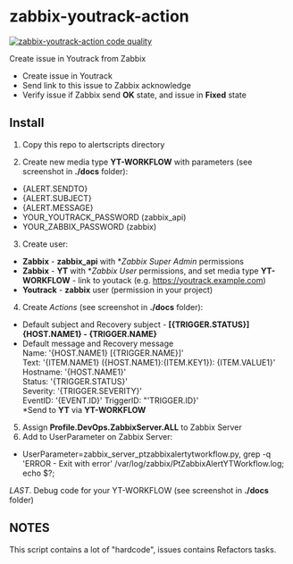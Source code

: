 # zabbix-youtrack-action

[![zabbix-youtrack-action code quality](https://api.codacy.com/project/badge/Grade/2feeafefcc8b4873ba7fcf99b5f69f44)](https://www.codacy.com/app/tim55667757/zabbix-youtrack-action/dashboard)

Create issue in Youtrack from Zabbix
+ Create issue in Youtrack
+ Send link to this issue to Zabbix acknowledge
+ Verify issue if Zabbix send **OK** state, and issue in **Fixed** state

## Install
1. Copy this repo to alertscripts directory

2. Create new media type **YT-WORKFLOW** with parameters (see screenshot in **./docs** folder):
  * {ALERT.SENDTO}
  * {ALERT.SUBJECT}
  * {ALERT.MESSAGE}
  * YOUR_YOUTRACK_PASSWORD (zabbix_api)
  * YOUR_ZABBIX_PASSWORD (zabbix)

3. Create user:
  * **Zabbix** - **zabbix_api** with **Zabbix Super Admin* permissions
  * **Zabbix** - **YT** with **Zabbix User* permissions, and set media type **YT-WORKFLOW** - link to youtack (e.g. https://youtrack.example.com)
  * **Youtrack** - **zabbix** user (permission in your project)

4. Create *Actions* (see screenshot in **./docs** folder):

  * Default subject and Recovery subject - **[{TRIGGER.STATUS}] {HOST.NAME1} - {TRIGGER.NAME}**  
  * Default message and Recovery message  
   Name: '{HOST.NAME1} [{TRIGGER.NAME}]'  
   Text: '{ITEM.NAME1} ({HOST.NAME1}:{ITEM.KEY1}): {ITEM.VALUE1}'  
   Hostname: '{HOST.NAME1}'  
   Status: '{TRIGGER.STATUS}'  
   Severity: '{TRIGGER.SEVERITY}'  
   EventID: '{EVENT.ID}'
   TriggerID: "'TRIGGER.ID}'  
  *Send to **YT** via **YT-WORKFLOW**  

5. Assign **Profile.DevOps.ZabbixServer.ALL** to Zabbix Server
6. Add to UserParameter on Zabbix Server:
  * UserParameter=zabbix_server_ptzabbixalertytworkflow.py, grep -q 'ERROR - Exit with error' /var/log/zabbix/PtZabbixAlertYTWorkflow.log; echo $?;


*LAST*. Debug code for your YT-WORKFLOW (see screenshot in **./docs** folder)

## NOTES
This script contains a lot of "hardcode", issues contains Refactors tasks.
